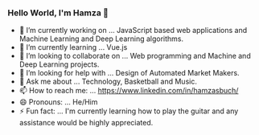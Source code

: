 ### Hello World, I'm Hamza 👋

- 🔭 I’m currently working on ... JavaScript based web applications and Machine Learning and Deep Learning algorithms.
- 🌱 I’m currently learning ... Vue.js
- 👯 I’m looking to collaborate on ... Web programming and Machine and Deep Learning projects.
- 🤔 I’m looking for help with ... Design of Automated Market Makers.
- 💬 Ask me about ... Technology, Basketball and Music.
- 📫 How to reach me: ... https://www.linkedin.com/in/hamzasbuch/
- 😄 Pronouns: ... He/Him
- ⚡ Fun fact: ... I'm currently learning how to play the guitar and any assistance would be highly appreciated.

